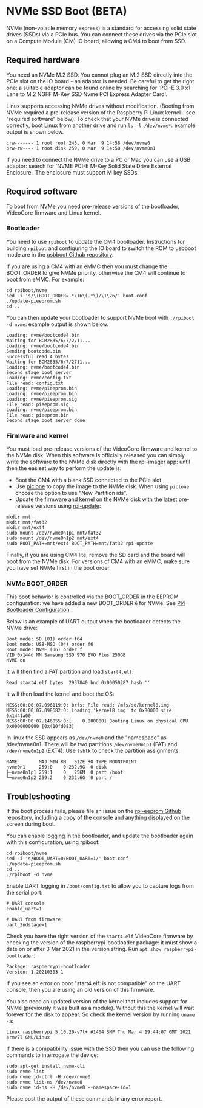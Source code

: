 # NVMe SSD Boot (BETA)

NVMe (non-volatile memory express) is a standard for accessing solid state drives (SSDs) via a PCIe bus. You can connect these drives via the PCIe slot on a Compute Module (CM) IO board, allowing a CM4 to boot from SSD.

## Required hardware

You need an NVMe M.2 SSD. You cannot plug an M.2 SSD directly into the PCIe slot on the IO board - an adaptor is needed. Be careful to get the right one: a suitable adaptor can be found online by searching for 'PCI-E 3.0 x1 Lane to M.2 NGFF M-Key SSD Nvme PCI Express Adapter Card'.

Linux supports accessing NVMe drives without modification. (Booting from NVMe required a pre-release version of the Raspberry Pi Linux kernel - see "required software" below). To check that your NVMe drive is connected correctly, boot Linux from another drive and run `ls -l /dev/nvme*`: example output is shown below.

```
crw------- 1 root root 245, 0 Mar  9 14:58 /dev/nvme0
brw-rw---- 1 root disk 259, 0 Mar  9 14:58 /dev/nvme0n1
```

If you need to connect the NVMe drive to a PC or Mac you can use a USB adaptor: search for 'NVME PCI-E M-Key Solid State Drive External Enclosure'. The enclosure must support M key SSDs.

## Required software

To boot from NVMe you need pre-release versions of the bootloader, VideoCore firmware and Linux kernel.

### Bootloader

You need to use `rpiboot` to update the CM4 bootloader. Instructions for building `rpiboot` and configuring the IO board to switch the ROM to usbboot mode are in the [usbboot Github repository](https://github.com/raspberrypi/usbboot).

If you are using a CM4 with an eMMC then you must change the BOOT_ORDER to give NVMe priority, otherwise the CM4 will continue to boot from eMMC. For example:

```
cd rpiboot/nvme
sed -i 's/\(BOOT_ORDER=.*\)6\(.*\)/\1\26/' boot.conf
./update-pieeprom.sh
cd ..
```

You can then update your bootloader to support NVMe boot with `./rpiboot -d nvme`: example output is shown below.

```
Loading: nvme/bootcode4.bin
Waiting for BCM2835/6/7/2711...
Loading: nvme/bootcode4.bin
Sending bootcode.bin
Successful read 4 bytes
Waiting for BCM2835/6/7/2711...
Loading: nvme/bootcode4.bin
Second stage boot server
Loading: nvme/config.txt
File read: config.txt
Loading: nvme/pieeprom.bin
Loading: nvme/pieeprom.bin
Loading: nvme/pieeprom.sig
File read: pieeprom.sig
Loading: nvme/pieeprom.bin
File read: pieeprom.bin
Second stage boot server done
```

### Firmware and kernel

You must load pre-release versions of the VideoCore firmware and kernel to the NVMe disk. When this software is officially released you can simply write the software to the NVMe disk directly with the rpi-imager app: until then the easiest way to perform the update is:

* Boot the CM4 with a blank SSD connected to the PCIe slot
* Use [piclone](https://github.com/raspberrypi-ui/piclone) to copy the image to the NVMe disk. When using `piclone` choose the option to use "New Partition ids".
* Update the firmware and kernel on the NVMe disk with the latest pre-release versions using [rpi-update](../../../raspbian/applications/rpi-update.md):
```
mkdir mnt
mkdir mnt/fat32
mkdir mnt/ext4
sudo mount /dev/nvme0n1p1 mnt/fat32
sudo mount /dev/nvme0n1p2 mnt/ext4
sudo ROOT_PATH=mnt/ext4 BOOT_PATH=mnt/fat32 rpi-update
```

Finally, if you are using CM4 lite, remove the SD card and the board will boot from the NVMe disk. For versions of CM4 with an eMMC, make sure you have set NVMe first in the boot order.

### NVMe BOOT_ORDER

This boot behavior is controlled via the BOOT_ORDER in the EEPROM configuration: we have added a new BOOT_ORDER `6` for NVMe. See [Pi4 Bootloader Configuration](../bcm2711_bootloader_config.md).

Below is an example of UART output when the bootloader detects the NVMe drive:

```
Boot mode: SD (01) order f64
Boot mode: USB-MSD (04) order f6
Boot mode: NVME (06) order f
VID 0x144d MN Samsung SSD 970 EVO Plus 250GB
NVME on
```

It will then find a FAT partition and load `start4.elf`:

```
Read start4.elf bytes  2937840 hnd 0x00050287 hash ''
```

It will then load the kernel and boot the OS:

```
MESS:00:00:07.096119:0: brfs: File read: /mfs/sd/kernel8.img
MESS:00:00:07.098682:0: Loading 'kernel8.img' to 0x80000 size 0x1441a00
MESS:00:00:07.146055:0:[    0.000000] Booting Linux on physical CPU 0x0000000000 [0x410fd083]
```

In linux the SSD appears as `/dev/nvme0` and the "namespace" as /dev/nvme0n1. There will be two partitions `/dev/nvme0n1p1` (FAT) and `/dev/nvme0n1p2` (EXT4). Use `lsblk` to check the partition assignments:


```
NAME        MAJ:MIN RM   SIZE RO TYPE MOUNTPOINT
nvme0n1     259:0    0 232.9G  0 disk
├─nvme0n1p1 259:1    0   256M  0 part /boot
└─nvme0n1p2 259:2    0 232.6G  0 part /
```

## Troubleshooting

If the boot process fails, please file an issue on the [rpi-eeprom Github repository](https://github.com/raspberrypi/rpi-eeprom), including a copy of the console and anything displayed on the screen during boot.

You can enable logging in the bootloader, and update the bootloader again with this configuration, using rpiboot:

```
cd rpiboot/nvme
sed -i 's/BOOT_UART=0/BOOT_UART=1/' boot.conf
./update-pieeprom.sh
cd ..
./rpiboot -d nvme
```

Enable UART logging in `/boot/config.txt` to allow you to capture logs from the serial port:

```
# UART console
enable_uart=1

# UART from firmware
uart_2ndstage=1
```

Check you have the right version of the `start4.elf` VideoCore firmware by checking the version of the raspberrypi-bootloader package: it must show a date on or after 3 Mar 2021 in the version string. Run `apt show raspberrypi-bootloader`:

```
Package: raspberrypi-bootloader
Version: 1.20210303-1
```

If you see an error on boot "start4.elf: is not compatible" on the UART console, then you are using an old version of this firmware.

You also need an updated version of the kernel that includes support for NVMe (previously it was built as a module). Without this the kernel will wait forever for the disk to appear. So check the kernel version by running `uname -a`:

```
Linux raspberrypi 5.10.20-v7l+ #1404 SMP Thu Mar 4 19:44:07 GMT 2021 armv7l GNU/Linux
```

If there is a compatibility issue with the SSD then you can use the following commands to interrogate the device:

```
sudo apt-get install nvme-cli
sudo nvme list
sudo nvme id-ctrl -H /dev/nvme0
sudo nvme list-ns /dev/nvme0
sudo nvme id-ns -H /dev/nvme0 --namespace-id=1
```

Please post the output of these commands in any error report.
